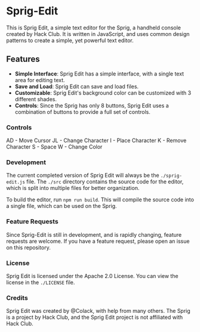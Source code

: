 # Sprig-Edit

This is Sprig Edit, a simple text editor for the Sprig, a handheld console created by Hack Club. It is written in JavaScript, and uses common design patterns to create a simple, yet powerful text editor.

## Features

- **Simple Interface**: Sprig Edit has a simple interface, with a single text area for editing text.
- **Save and Load**: Sprig Edit can save and load files.
- **Customizable**: Sprig Edit's background color can be customized with 3 different shades.
- **Controls**: Since the Sprig has only 8 buttons, Sprig Edit uses a combination of buttons to provide a full set of controls.

### Controls

AD - Move Cursor
JL - Change Character
I  - Place Character
K  - Remove Character
S  - Space
W  - Change Color

### Development

The current completed version of Sprig Edit will always be the `./sprig-edit.js` file. The `./src` directory contains the source code for the editor, which is split into multiple files for better organization.

To build the editor, run `npm run build`. This will compile the source code into a single file, which can be used on the Sprig.

### Feature Requests

Since Sprig-Edit is still in development, and is rapidly changing, feature requests are welcome. If you have a feature request, please open an issue on this repository.

### License

Sprig Edit is licensed under the Apache 2.0 License. You can view the license in the `./LICENSE` file.

### Credits

Sprig Edit was created by @Colack, with help from many others. The Sprig is a project by Hack Club, and the Sprig Edit project is not affiliated with Hack Club.